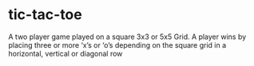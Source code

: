 # tic-tac-toe
A two player game played on a square 3x3 or 5x5 Grid.
A player wins by placing three or more ‘x’s or ‘o’s depending on the square grid in a horizontal, vertical or diagonal row
